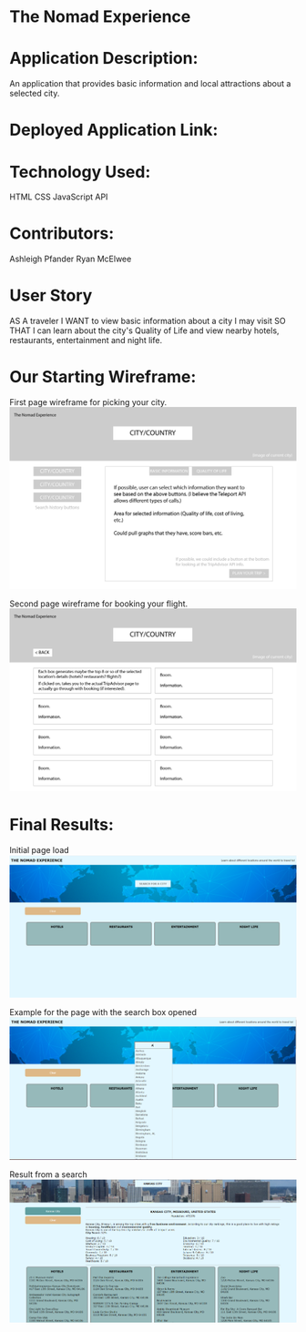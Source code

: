 # The Nomad Experience

# Application Description:
An application that provides basic information and local attractions about a selected city.

# Deployed Application Link:



# Technology Used:
HTML
CSS
JavaScript
API

# Contributors:
Ashleigh Pfander
Ryan McElwee

# User Story
AS A traveler
I WANT to view basic information about a city I may visit
SO THAT I can learn about the city's Quality of Life and view nearby hotels, restaurants, entertainment and night life.

# Our Starting Wireframe:
First page wireframe for picking your city.
![First page wireframe.](assets/images/NomadExperience-Wireframes-01.jpg)

Second page wireframe for booking your flight.
![Second page wireframe.](assets/images/nomadexperience-possiblewireframes-02.jpg)

# Final Results:
Initial page load
![Initial site load](assets/images/InitialScreenShot.png)

Example for the page with the search box opened
![Search example](assets/images/SearchScreenShot.png)

Result from a search
![Search result](assets/images/SearchResultScreenShot.png)


